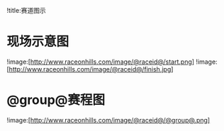 !title:赛道图示

# 现场示意图

!image:[http://www.raceonhills.com/image/@raceid@/start.png]
!image:[http://www.raceonhills.com/image/@raceid@/finish.jpg]

# @group@赛程图

!image:[http://www.raceonhills.com/image/@raceid@/@group@.png]
